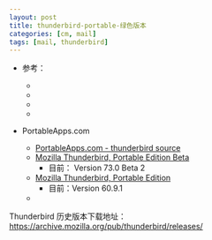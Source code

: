```yaml
---
layout: post
title: thunderbird-portable-绿色版本
categories: [cm, mail]
tags: [mail, thunderbird]
---
```


* 参考： 
  * []()
  * []()
  * []()
  * []()



* PortableApps.com
  * [PortableApps.com - thunderbird source](https://sourceforge.net/projects/portableapps/files/Source/Thunderbird/)
  * [Mozilla Thunderbird, Portable Edition Beta](https://portableapps.com/apps/internet/thunderbird_portable/test)
    * 目前： Version 73.0 Beta 2
  * [Mozilla Thunderbird, Portable Edition](https://portableapps.com/apps/internet/thunderbird_portable)
    * 目前：Version 60.9.1
  * []()


Thunderbird 历史版本下载地址：  <https://archive.mozilla.org/pub/thunderbird/releases/>



